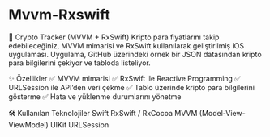 # Mvvm-Rxswift


📱 Crypto Tracker (MVVM + RxSwift)
Kripto para fiyatlarını takip edebileceğiniz, MVVM mimarisi ve RxSwift kullanılarak geliştirilmiş iOS uygulaması.
Uygulama, GitHub üzerindeki örnek bir JSON datasından kripto para bilgilerini çekiyor ve tabloda listeliyor.



✨ Özellikler
✅ MVVM mimarisi
✅ RxSwift ile Reactive Programming
✅ URLSession ile API’den veri çekme
✅ Tablo üzerinde kripto para bilgilerini gösterme
✅ Hata ve yüklenme durumlarını yönetme



🛠 Kullanılan Teknolojiler
Swift
RxSwift / RxCocoa
MVVM (Model-View-ViewModel)
UIKit
URLSession
